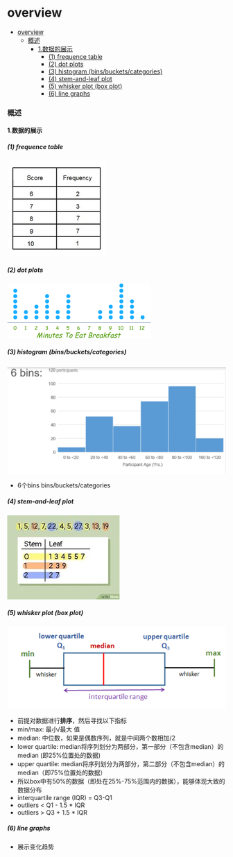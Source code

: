 # overview


<!-- @import "[TOC]" {cmd="toc" depthFrom=1 depthTo=6 orderedList=false} -->

<!-- code_chunk_output -->

- [overview](#overview)
    - [概述](#概述)
      - [1.数据的展示](#1数据的展示)
        - [(1) frequence table](#1-frequence-table)
        - [(2) dot plots](#2-dot-plots)
        - [(3) histogram (bins/buckets/categories)](#3-histogram-binsbucketscategories)
        - [(4) stem-and-leaf plot](#4-stem-and-leaf-plot)
        - [(5) whisker plot (box plot)](#5-whisker-plot-box-plot)
        - [(6) line graphs](#6-line-graphs)

<!-- /code_chunk_output -->


### 概述

#### 1.数据的展示

##### (1) frequence table
![](./imgs/overview_04.png)

##### (2) dot plots
![](./imgs/overview_05.png)

##### (3) histogram (bins/buckets/categories)

![](./imgs/overview_06.png)
* 6个bins bins/buckets/categories

##### (4) stem-and-leaf plot
![](./imgs/overview_07.png)

##### (5) whisker plot (box plot)
![](./imgs/overview_08.png)
  * 前提对数据进行**排序**，然后寻找以下指标
  * min/max: 最小/最大 值
  * median: 中位数，如果是偶数序列，就是中间两个数相加/2
  * lower quartile: median将序列划分为两部分，第一部分（不包含median）的median (即25%位置处的数据)
  * upper quartile: median将序列划分为两部分，第二部分（不包含median）的median（即75%位置处的数据）
  * 所以box中有50%的数据（即处在25%-75%范围内的数据），能够体现大致的数据分布
  * interquartile range (IQR) = Q3-Q1
  * outliers < Q1 - 1.5 * IQR
  * outliers > Q3 + 1.5 * IQR

##### (6) line graphs
* 展示变化趋势